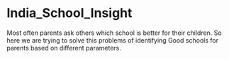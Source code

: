 # India_School_Insight
Most often parents ask others which school is better for their children. So here we are trying to solve this problems of identifying Good schools for parents based on different parameters.
